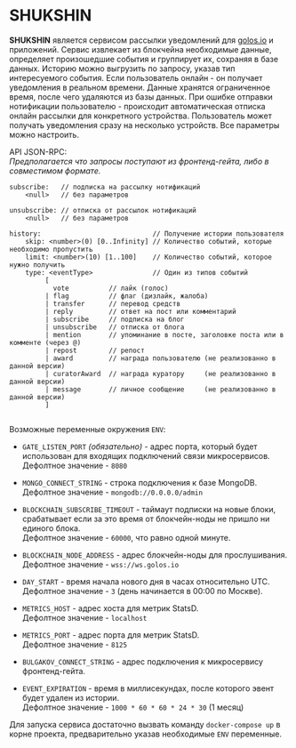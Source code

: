 # SHUKSHIN

**SHUKSHIN** является сервисом рассылки уведомлений для [golos.io](https://golos.io) и приложений.
Сервис извлекает из блокчейна необходимые данные, определяет произошедшие события и группирует их,
сохраняя в базе данных.
Историю можно выгрузить по запросу, указав тип интересуемого события.
Если пользователь онлайн - он получает уведомления в реальном времени.
Данные хранятся ограниченное время, после чего удаляются из базы данных.
При ошибке отправки нотификации пользователю - происходит автоматическая отписка онлайн рассылки
для конкретного устройства.
Пользователь может получать уведомления сразу на несколько устройств.
Все параметры можно настроить.

API JSON-RPC:  
*Предполагается что запросы поступают из фронтенд-гейта, либо в совместимом формате.*

 ```
 subscribe:   // подписка на рассылку нотификаций
     <null>   // без параметров
    
 unsubscribe: // отписка от рассылок нотификаций
     <null>   // без параметров
     
 history:                            // Получение истории пользователя
     skip: <number>(0) [0..Infinity] // Количество событий, которые необходимо пропустить
     limit: <number>(10) [1..100]    // Количество событий, которое нужно получить
     type: <eventType>               // Один из типов событий           
          [
            vote          // лайк (голос)
          | flag          // флаг (дизлайк, жалоба)
          | transfer      // перевод средств
          | reply         // ответ на пост или комментарий
          | subscribe     // подписка на блог
          | unsubscribe   // отписка от блога
          | mention       // упоминание в посте, заголовке поста или в комменте (через @)
          | repost        // репост
          | award         // награда пользователю (не реализованно в данной версии)
          | curatorAward  // награда куратору     (не реализованно в данной версии)
          | message       // личное сообщение     (не реализованно в данной версии)
          ]       
           
 ```

Возможные переменные окружения `ENV`:
   
  - `GATE_LISTEN_PORT` *(обязательно)* - адрес порта, который будет использован для входящих подключений
  связи микросервисов.    
   Дефолтное значение - `8080` 
   
  - `MONGO_CONNECT_STRING` - строка подключения к базе MongoDB.  
   Дефолтное значение - `mongodb://0.0.0.0/admin`   

  - `BLOCKCHAIN_SUBSCRIBE_TIMEOUT` - таймаут подписки на новые блоки, срабатывает если за это время от
  блокчейн-ноды не пришло ни единого блока.  
   Дефолтное значение - `60000`, что равно одной минуте.
       
  - `BLOCKCHAIN_NODE_ADDRESS` - адрес блокчейн-ноды для прослушивания.  
   Дефолтное значение - `wss://ws.golos.io`   

  - `DAY_START` - время начала нового дня в часах относительно UTC.    
   Дефолтное значение - `3` (день начинается в 00:00 по Москве). 
     
  - `METRICS_HOST` - адрес хоста для метрик StatsD.  
   Дефолтное значение - `localhost` 
    
  - `METRICS_PORT` - адрес порта для метрик StatsD.  
   Дефолтное значение - `8125`
   
  - `BULGAKOV_CONNECT_STRING` - адрес подключения к микросервису фронтенд-гейта.
  
  - `EVENT_EXPIRATION` - время в миллисекундах, после которого эвент будет удален из истории.  
   Дефолтное значение - `1000 * 60 * 60 * 24 * 30` (1 месяц)  
 
Для запуска сервиса достаточно вызвать команду `docker-compose up` в корне проекта, предварительно указав
необходимые `ENV` переменные. 
